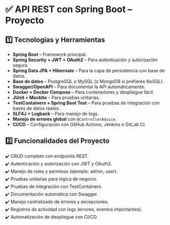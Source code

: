 # ✅ API REST con Spring Boot – Proyecto

## 1️⃣ Tecnologías y Herramientas  

- **Spring Boot** – Framework principal.  
- **Spring Security + JWT + OAuth2** – Para autenticación y autorización segura.  
- **Spring Data JPA + Hibernate** – Para la capa de persistencia con base de datos.  
- **Base de datos** – PostgreSQL o MySQL (o MongoDB si prefieres NoSQL).  
- **Swagger/OpenAPI** – Para documentar la API automáticamente.  
- **Docker + Docker Compose** – Para contenedores y despliegue fácil.  
- **JUnit + Mockito** – Para pruebas unitarias.  
- **TestContainers + Spring Boot Test** – Para pruebas de integración con bases de datos reales.  
- **SLF4J + Logback** – Para manejo de logs.  
- **Manejo de errores global** con `@ControllerAdvice`.  
- **CI/CD** – Configuración con GitHub Actions, Jenkins o GitLab CI.  

## 2️⃣ Funcionalidades del Proyecto  

✔️ CRUD completo con endpoints REST.  
✔️ Autenticación y autorización con JWT y OAuth2.  
✔️ Manejo de roles y permisos (ejemplo: admin, user).  
✔️ Pruebas unitarias para lógica de negocio.  
✔️ Pruebas de integración con TestContainers.  
✔️ Documentación automática con Swagger.  
✔️ Manejo centralizado de errores y excepciones.  
✔️ Registros de actividad con logs (errores, eventos importantes).  
✔️ Automatización de despliegue con CI/CD.  
